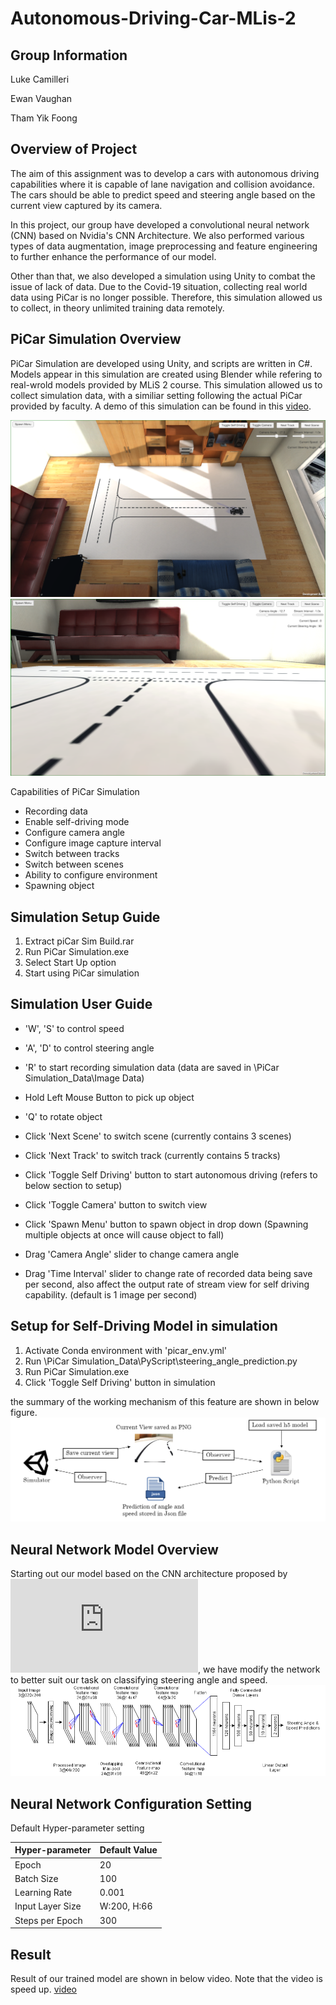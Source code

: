 # Autonomous-Driving-Car-MLis-2

## Group Information

Luke Camilleri​

Ewan Vaughan

Tham Yik Foong​

## Overview of Project

The aim of this assignment was to develop a cars with autonomous driving capabilities where it is capable of lane navigation and collision avoidance. ​The cars should be able to predict speed and steering angle based on the current view captured by its camera.

In this project, our group have developed a convolutional neural network (CNN) based on Nvidia's CNN Architecture. We also performed various types of data augmentation, image preprocessing and feature engineering to further enhance the performance of our model.

Other than that, we also developed a simulation using Unity to combat the issue of lack of data. Due to the Covid-19 situation, collecting real world data using PiCar is no longer possible. Therefore, this simulation allowed us to collect, in theory unlimited training data remotely.

## PiCar Simulation Overview

PiCar Simulation are developed using Unity, and scripts are written in C#. Models appear in this simulation are created using Blender while refering to real-wrold models provided by MLiS 2 course. This simulation allowed us to collect simulation data, with a similiar setting following the actual PiCar provided by faculty. A demo of this simulation can be found in this [video](https://youtu.be/5SC681vJocY).

![Screen capture of PiCar Simulation](/images/sim-snapshot.PNG)   
![Screen capture of PiCar Simulation](/images/snapshot-sim-just-in-case.PNG)

Capabilities of PiCar Simulation
- Recording data​
- Enable self-driving mode​
- Configure camera angle​
- Configure image capture interval​
- Switch between tracks​
- Switch between scenes​
- Ability to configure environment​
- Spawning object

## Simulation Setup Guide

1. Extract piCar Sim Build.rar
2. Run PiCar Simulation.exe
3. Select Start Up option
4. Start using PiCar simulation

## Simulation User Guide

- 'W', 'S' to control speed
- 'A', 'D' to control steering angle
- 'R' to start recording simulation data (data are saved in \PiCar Simulation_Data\Image Data)
- Hold Left Mouse Button to pick up object
- 'Q' to rotate object

- Click 'Next Scene' to switch scene (currently contains 3 scenes)
- Click 'Next Track' to switch track (currently contains 5 tracks)
- Click 'Toggle Self Driving' button to start autonomous driving (refers to below section to setup)
- Click 'Toggle Camera' button to switch view
- Click 'Spawn Menu' button to spawn object in drop down (Spawning multiple objects at once will cause object to fall)

- Drag 'Camera Angle' slider to change camera angle
- Drag 'Time Interval' slider to change rate of recorded data being save per second, also affect the output rate of stream view for self driving capability. (default is 1 image per second)

## Setup for Self-Driving Model in simulation

1. Activate Conda environment with 'picar_env.yml'
2. Run \PiCar Simulation_Data\PyScript\steering_angle_prediction.py
3. Run PiCar Simulation.exe
4. Click 'Toggle Self Driving' button in simulation

the summary of the working mechanism of this feature are shown in below figure.
![Mechanism of Self Driving Mode](/images/self-driving-mode-mech.PNG)

## Neural Network Model Overview

Starting out our model based on the CNN architecture proposed by ![Architecture of our neural network](https://arxiv.org/pdf/1604.07316.pdf), we have modify the network to better suit our task on classifying steering angle and speed.
![Architecture of our neural network](/images/NN-architecture.png)   

## Neural Network Configuration Setting

Default Hyper-parameter setting

| Hyper-parameter | Default Value |
| --- | --- |
| Epoch | 20 |
| Batch Size | 100 |
| Learning Rate | 0.001 |
| Input Layer Size | W:200, H:66 |
| Steps per Epoch | 300 |

## Result

Result of our trained model are shown in below video. Note that the video is speed up.
[video](https://youtu.be/U9EwczZAw5o)